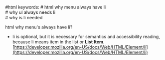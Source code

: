 #html 
keywords:
	# html why menu always have li  
	# why ul always needs li  
	# why is li needed

html why menu's always have li?  
- li is optional, but it is necessary for semantics and accessibility reading, because li means item in the list or **List Item**.
[https://developer.mozilla.org/en-US/docs/Web/HTML/Element/li](https://developer.mozilla.org/en-US/docs/Web/HTML/Element/li)